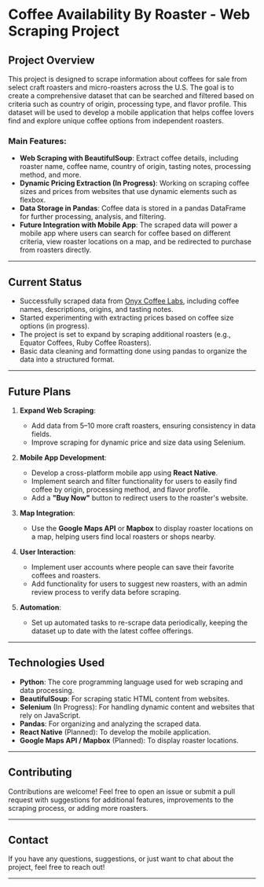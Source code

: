 # Coffee Availability By Roaster - Web Scraping Project

## Project Overview
This project is designed to scrape information about coffees for sale from select craft roasters and micro-roasters across the U.S. The goal is to create a comprehensive dataset that can be searched and filtered based on criteria such as country of origin, processing type, and flavor profile. This dataset will be used to develop a mobile application that helps coffee lovers find and explore unique coffee options from independent roasters.

### Main Features:
- **Web Scraping with BeautifulSoup**: Extract coffee details, including roaster name, coffee name, country of origin, tasting notes, processing method, and more.
- **Dynamic Pricing Extraction (In Progress)**: Working on scraping coffee sizes and prices from websites that use dynamic elements such as flexbox.
- **Data Storage in Pandas**: Coffee data is stored in a pandas DataFrame for further processing, analysis, and filtering.
- **Future Integration with Mobile App**: The scraped data will power a mobile app where users can search for coffee based on different criteria, view roaster locations on a map, and be redirected to purchase from roasters directly.

---

## Current Status
- Successfully scraped data from [Onyx Coffee Labs](https://onyxcoffeelab.com), including coffee names, descriptions, origins, and tasting notes.
- Started experimenting with extracting prices based on coffee size options (in progress).
- The project is set to expand by scraping additional roasters (e.g., Equator Coffees, Ruby Coffee Roasters).
- Basic data cleaning and formatting done using pandas to organize the data into a structured format.

---

## Future Plans
1. **Expand Web Scraping**:
   - Add data from 5–10 more craft roasters, ensuring consistency in data fields.
   - Improve scraping for dynamic price and size data using Selenium.

2. **Mobile App Development**:
   - Develop a cross-platform mobile app using **React Native**.
   - Implement search and filter functionality for users to easily find coffee by origin, processing method, and flavor profile.
   - Add a **"Buy Now"** button to redirect users to the roaster's website.

3. **Map Integration**:
   - Use the **Google Maps API** or **Mapbox** to display roaster locations on a map, helping users find local roasters or shops nearby.

4. **User Interaction**:
   - Implement user accounts where people can save their favorite coffees and roasters.
   - Add functionality for users to suggest new roasters, with an admin review process to verify data before scraping.

5. **Automation**:
   - Set up automated tasks to re-scrape data periodically, keeping the dataset up to date with the latest coffee offerings.

---

## Technologies Used
- **Python**: The core programming language used for web scraping and data processing.
- **BeautifulSoup**: For scraping static HTML content from websites.
- **Selenium** (In Progress): For handling dynamic content and websites that rely on JavaScript.
- **Pandas**: For organizing and analyzing the scraped data.
- **React Native** (Planned): To develop the mobile application.
- **Google Maps API / Mapbox** (Planned): To display roaster locations.

---


## Contributing
Contributions are welcome! Feel free to open an issue or submit a pull request with suggestions for additional features, improvements to the scraping process, or adding more roasters.



---

## Contact
If you have any questions, suggestions, or just want to chat about the project, feel free to reach out!

---

